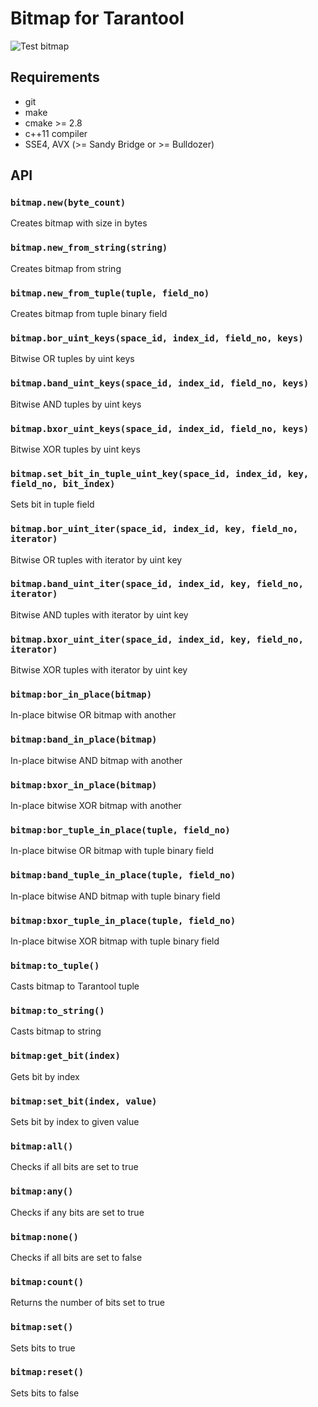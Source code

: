 # Bitmap for Tarantool
![Test bitmap](https://github.com/tarantool/bitmap/workflows/Test%20bitmap/badge.svg)

## Requirements
- git
- make
- cmake >= 2.8
- c++11 compiler
- SSE4, AVX (>= Sandy Bridge or >= Bulldozer)

## API
### `bitmap.new(byte_count)`
Creates bitmap with size in bytes

### `bitmap.new_from_string(string)`
Creates bitmap from string

### `bitmap.new_from_tuple(tuple, field_no)`
Creates bitmap from tuple binary field

### `bitmap.bor_uint_keys(space_id, index_id, field_no, keys)`
Bitwise OR tuples by uint keys

### `bitmap.band_uint_keys(space_id, index_id, field_no, keys)`
Bitwise AND tuples by uint keys

### `bitmap.bxor_uint_keys(space_id, index_id, field_no, keys)`
Bitwise XOR tuples by uint keys

### `bitmap.set_bit_in_tuple_uint_key(space_id, index_id, key, field_no, bit_index)`
Sets bit in tuple field

### `bitmap.bor_uint_iter(space_id, index_id, key, field_no, iterator)`
Bitwise OR tuples with iterator by uint key

### `bitmap.band_uint_iter(space_id, index_id, key, field_no, iterator)`
Bitwise AND tuples with iterator by uint key

### `bitmap.bxor_uint_iter(space_id, index_id, key, field_no, iterator)`
Bitwise XOR tuples with iterator by uint key

### `bitmap:bor_in_place(bitmap)`
In-place bitwise OR bitmap with another

### `bitmap:band_in_place(bitmap)`
In-place bitwise AND bitmap with another

### `bitmap:bxor_in_place(bitmap)`
In-place bitwise XOR bitmap with another

### `bitmap:bor_tuple_in_place(tuple, field_no)`
In-place bitwise OR bitmap with tuple binary field

### `bitmap:band_tuple_in_place(tuple, field_no)`
In-place bitwise AND bitmap with tuple binary field

### `bitmap:bxor_tuple_in_place(tuple, field_no)`
In-place bitwise XOR bitmap with tuple binary field

### `bitmap:to_tuple()`
Casts bitmap to Tarantool tuple

### `bitmap:to_string()`
Casts bitmap to string

### `bitmap:get_bit(index)`
Gets bit by index

### `bitmap:set_bit(index, value)`
Sets bit by index to given value

### `bitmap:all()`
Checks if all bits are set to true

### `bitmap:any()`
Checks if any bits are set to true

### `bitmap:none()`
Checks if all bits are set to false

### `bitmap:count()`
Returns the number of bits set to true

### `bitmap:set()`
Sets bits to true
 
### `bitmap:reset()`
Sets bits to false
